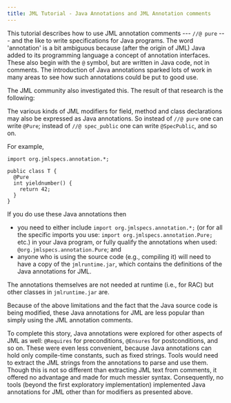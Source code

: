 ```yaml
---
title: JML Tutorial - Java Annotations and JML Annotation comments
---
```


This tutorial describes how to use JML annotation comments --- `//@ pure` --- and the like to write specifications for Java programs.
The word 'annotation' is a bit ambiguous because (after the origin of JML) Java added to its  programming language a concept of annotation interfaces.
These also begin with the `@` symbol, but are written in Java code, not in comments. The introduction of Java annotations sparked lots of work in many areas to see how such annotations could be put to good use.

The JML community also investigated this. The result of that research is the following:

The various kinds of JML modifiers for field, method and class declarations may also be expressed as Java annotations. So instead of `//@ pure` one can write `@Pure`; instead of `//@ spec_public` one can write `@SpecPublic`, and so on.

For example,
```
import org.jmlspecs.annotation.*;

public class T {
  @Pure
  int yieldnumber() {
    return 42;
  }
}
```

If you do use these Java annotations then
* you need to either include `import org.jmlspecs.annotation.*;` (or for all the specific imports you use: `import org.jmlspecs.annotation.Pure;` etc.) in your Java program, or fully qualify the annotations when used: `@org.jmlspecs.annotation.Pure`; and
* anyone who is using the source code (e.g., compiling it) will need to have a copy of the `jmlruntime.jar`, which contains the definitions of the Java annotations for JML.

The annotations themselves are not needed at runtime (i.e., for RAC) but other classes in `jmlruntime.jar` are.

Because of the above limitations and the fact that the Java source code is being modified, these Java annotations for JML are less popular than simply using the JML annotation comments.

To complete this story, Java annotations were explored for other aspects of JML as well: `@Requires` for preconditions, `@Ensures` for postconditions, and so on.
These were even less convenient, because Java annotations can hold only compile-time constants, such as fixed strings. Tools would need to extract the JML strings from the annotations to parse and use them. Though this is not so different than extracting JML text from comments, it offered no advantage and made for much messier syntax. Consequently, no tools (beyond the first exploratory implementation) implemented Java annotations for JML other than for modifiers as presented above.

